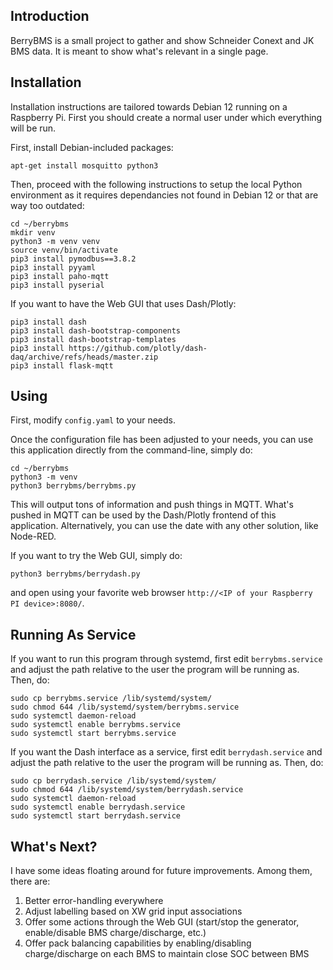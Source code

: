 ## Introduction

BerryBMS is a small project to gather and show Schneider Conext and JK BMS data. It is meant to show what's relevant in a single page.

## Installation

Installation instructions are tailored towards Debian 12 running on a Raspberry Pi. First you should create a normal user under which everything will be run. 

First, install Debian-included packages:

```
apt-get install mosquitto python3
```

Then, proceed with the following instructions to setup the local Python environment as it requires dependancies not found in Debian 12 or that are way too outdated:

```
cd ~/berrybms
mkdir venv
python3 -m venv venv
source venv/bin/activate
pip3 install pymodbus==3.8.2
pip3 install pyyaml
pip3 install paho-mqtt
pip3 install pyserial
```

If you want to have the Web GUI that uses Dash/Plotly:

```
pip3 install dash
pip3 install dash-bootstrap-components
pip3 install dash-bootstrap-templates
pip3 install https://github.com/plotly/dash-daq/archive/refs/heads/master.zip
pip3 install flask-mqtt
```

## Using

First, modify `config.yaml` to your needs.

Once the configuration file has been adjusted to your needs, you can use this application directly from the command-line, simply do:

```
cd ~/berrybms
python3 -m venv
python3 berrybms/berrybms.py
```

This will output tons of information and push things in MQTT. What's pushed in MQTT can be used by the Dash/Plotly frontend of this application. Alternatively, you can use the date with any other solution, like Node-RED.

If you want to try the Web GUI, simply do:

```
python3 berrybms/berrydash.py
```

and open using your favorite web browser `http://<IP of your Raspberry PI device>:8080/`.

## Running As Service

If you want to run this program through systemd, first edit `berrybms.service` and adjust the path relative to the user the program will be running as. Then, do:

```
sudo cp berrybms.service /lib/systemd/system/
sudo chmod 644 /lib/systemd/system/berrybms.service
sudo systemctl daemon-reload
sudo systemctl enable berrybms.service
sudo systemctl start berrybms.service
```

If you want the Dash interface as a service, first edit `berrydash.service` and adjust the path relative to the user the program will be running as. Then, do:

```
sudo cp berrydash.service /lib/systemd/system/
sudo chmod 644 /lib/systemd/system/berrydash.service
sudo systemctl daemon-reload
sudo systemctl enable berrydash.service
sudo systemctl start berrydash.service
```

## What's Next?

I have some ideas floating around for future improvements. Among them, there are:

1. Better error-handling everywhere
2. Adjust labelling based on XW grid input associations
3. Offer some actions through the Web GUI (start/stop the generator, enable/disable BMS charge/discharge, etc.)
4. Offer pack balancing capabilities by enabling/disabling charge/discharge on each BMS to maintain close SOC between BMS